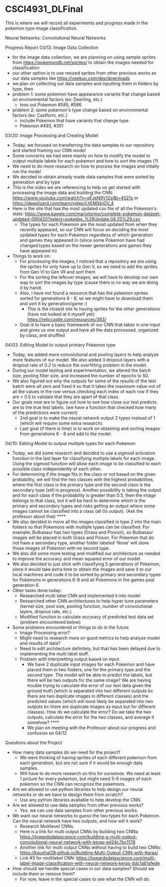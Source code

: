 # CSCI4931_DLFinal

This is where we will record all experiments and progress made in the pokemon type image classification.

Neural Networks: Convolutional Neural Networks

Progress Report
03/13: Image Data Collection
- for the image data collection, we are planning on using sample sprites from https://pokemondb.net/sprites/ to obtain the images needed for classification
- our other option is to use resized sprites from other previous works as our data samples like https://veekun.com/dex/downloads
- we plan on collecting our data samples and inputting them in folders by type, then  
- problem 1: some pokemon have appearance variants that change based on environmental factors (ex: Deerling, etc.)
  - toss out Pokemon #585, #586
- problem 2: some pokemon's type change based on environmental factors (ex: Castform, etc.)
  - include Pokemon that have variants that change type
  - Pokemon #493, #351

03/20: Image Processing and Creating Model
- Today, we focused on transferring the data samples to our repository and started framing our CNN model
- Some concerns we had were mainly on how to modify the model to output multiple labels for each pokemon and how to sort the images (?)
- We need to do more research on how to process the images and intially run the model
- We decided to obtain already made data samples that were sorted by generation and by type
- This is the video we are referencing to help us get started with processing the image data and building the CNN: https://www.youtube.com/watch?v=qFJeN9V1ZsI&t=4521s or https://deeplizard.com/learn/video/LhEMXbjGV_4
- Here is the site that has the most updated csv file of all the Pokemon's stats: https://www.kaggle.com/mariotormo/complete-pokemon-dataset-updated-090420?select=pokedex_%28Update.04.20%29.csv
  - The types for each Pokemon are the most updated from when they recently appeared, so our CNN will focus on deciding the most updated types for each Pokemon regardless of which generation and games they appeared in (since some Pokemon have had changed types based on the newer generations and games they have appeared in)
- Things to work on:
  - For processing the images, I noticed that a repository we are using the sprites for only have up to Gen V, so we need to add the sprites from Gen VI to Gen VII and sort them
  - For the sorting the leftover images, we will have to develop our own way to sort the images by type (cause there is no way we are doing it by hand) 
  - Also, I have not found a resource that has the pokemon sprites sorted for generations 6 - 8, so we might have to download them and sort it by generation/game :(
    - This is the closest site to having sprites for the other generations (have not looked at it myself yet): https://reliccastle.com/resources/383/  
  - Goal is to have a basic framework of our CNN that takes in one input and gives us one output and have all the data processed, organized by class, and shuffled

04/03: Editing Model to output primary Pokemon type
- Today, we added more convolutional and pooling layers to help analyze more features of our model. We also added 3 dropout layers with a dropout rate of 0.2 to reduce the overfitting problem in the model.
- During our model testing and experimentation, we altered the batch size, pooling filter size, and increased the number of epochs to 50.
- We also figured out why the outputs for some of the results of the test batch were all zero and fixed it so that it takes the maximum value out of all the values in the row versus checking each index of each row if they are > 0.5 to validate that they are apart of that class.
- Our goals now are to figure out how to see how close our test predicts are to the true test labels. (we have a function that checked how many of the predictions were correct)
  - 2nd goal is to make the neural network output 2 types instead of 1 (which will require some extra research).
  - Last goal (if there is time) is to work on obtaining and sorting images from generations 6 - 8 and add to the model.

04/10: Editing Model to output multiple types for each Pokemon
- Today, we did some research and decided to use a sigmoid activation function in the last layer for classifying multiple labels for each image. Using the sigmoid function will allow each image to be classified to each possible class independently of each other.
- For determining if the image fits in the class or not based on the given probability, we will find the two classes with the highest probabilities, where the first class is the primary type and the second class is the secondary type (still in progress). Another possibility is taking the output and for each class if the probability is greater than 0.5, then the image belongs to that class, but it will be hard to determine which is the primary and secondary types and risks getting an output where some images cannot be classified into a class (all 0s output). (Ask the professor about that) ****
- We also decided to move all the images classified in type 2 into the main folders so that Pokemons with multiple types can be classified. For example, Bulbasaur has two types (Grass and Poision), so Bulbasaur images will be placed in both Grass and Poison. For Pokemon that do not have a secondary type, another folder labeled 'None' will store those images of Pokemon with no second type.
- We also did some more testing and modified our architecture as needed to improve the accuracy and mean squared error of our model.
- We also decided to just stick with classifying 5 generations of Pokemon, since it would take extra time to obtain the images and save it to our local machines and code it to be sorted by primary and secondary types for Pokemons in generations 6-8 and all Pokemons in the games past generation 6.
- Other tasks done today:
  - Researched multi label CNN and implemented it into model
  - Researched other CNN architectures to help hyper tune parameters (kernel size, pool size, pooling function, number of convolutional layers, dropout rate, etc.)
  - Modified function to calculate accuracy of predicted test data set (problem encountered below)
- Some problems encountered or things to do in the future
  - Image Processing error?
  - Might need to research more on good metrics to help analyze model and results of data?
  - Need to edit architecture definitely, but that has been delayed due to implementing the multi label stuff.
  - Problem with interpretting output based on input.
    - We have 2 duplicate input images for each Pokemon and have placed them in two folders, one for the primary type and the second type. The model will be able to predict the labels, but there will be two outputs for the same image? We are having trouble trying to calculate the error of our test data given the ground truth (which is separated into two different outputs bc there are two duplicate images in different classes) and the predicted values (which will most likely be separated into two outputs bc there are duplicate images as input but for different classes). How do we calculate the error? Do we take the two outputs, calculate the error for the two classes, and average it somehow? ****
    - We plan on meeting with the Professor about our progress and confusion on 04/12

Questions about the Project
- How many data samples do we need for the project?
  - We were thinking of having sprites of each different pokemon from each generation, but are not sure if it would be enough data samples.
  - Will have to do more research on this for ourselves. We need at least 1 picture for every pokemon, but might need 5-6 images of each pokemon so the CNN can recognize the pokemons.
- Are we allowed to use python libraries to help design our neural networks or do we have to design them from scratch?
  - Use any python libraries available to help develop the CNN.
- Are we allowed to use data samples from other previous works? 
  - Yes, we can use data samples from other previous works.
- We want our neural networks to guess the two types for each Pokemon. Can the neural network have two outputs, and how will it work? 
  - Research Multilevel CNNs.
  - Here is a link for multi output CNNs by building two CNNs: https://towardsdatascience.com/building-a-multi-output-convolutional-neural-network-with-keras-ed24c7bc1178
  - Another link for multi output CNNs without having to build two CNNs: https://kaushal28.github.io/Building-Multi-Output-CNN-with-Keras/
  - Link #3 for multilabel CNN: https://towardsdatascience.com/multi-label-image-classification-with-neural-network-keras-ddc1ab1afede
- How should we handle special cases in our data samples? Should we include them or remove them? 
  - For now, leave in the special cases to see what the CNN will do.
